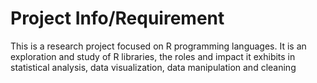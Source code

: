 # Project Info/Requirement
This is a research project focused on R programming languages. It is an exploration and study of R libraries, the roles and impact it exhibits in statistical analysis, data visualization, data manipulation and cleaning 
